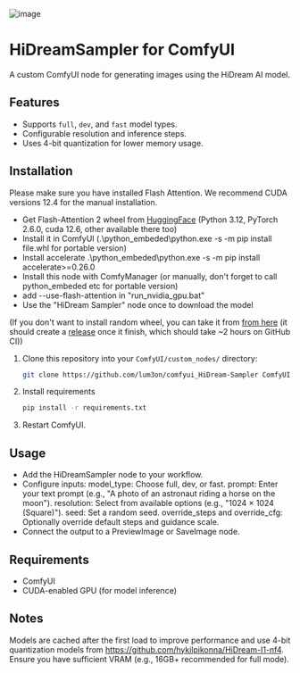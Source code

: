 ![image](https://github.com/user-attachments/assets/3d4e9bee-772b-4c57-84cb-b5a6da30efd5)

# HiDreamSampler for ComfyUI

A custom ComfyUI node for generating images using the HiDream AI model.

## Features
- Supports `full`, `dev`, and `fast` model types.
- Configurable resolution and inference steps.
- Uses 4-bit quantization for lower memory usage.

## Installation
Please make sure you have installed Flash Attention. We recommend CUDA versions 12.4 for the manual installation.

- Get Flash-Attention 2 wheel from [HuggingFace](https://huggingface.co/lldacing/flash-attention-windows-wheel/blob/main/flash_attn-2.7.4%2Bcu126torch2.6.0cxx11abiFALSE-cp312-cp312-win_amd64.whl) (Python 3.12, PyTorch 2.6.0, cuda 12.6, other available there too)
- Install it in ComfyUI (.\python_embeded\python.exe -s -m pip install file.whl for portable version)
- Install accelerate .\python_embeded\python.exe -s -m pip install accelerate>=0.26.0
- Install this node with ComfyManager (or manually, don't forget to call python_embeded etc for portable version)
- add --use-flash-attention in "run_nvidia_gpu.bat"
- Use the "HiDream Sampler" node once to download the model

(If you don't want to install random wheel, you can take it from [from here](https://github.com/Foul-Tarnished/flash-attention/actions) (it should create a [release](https://github.com/Foul-Tarnished/flash-attention/releases) once it finish, which should take ~2 hours on GitHub CI))

1. Clone this repository into your `ComfyUI/custom_nodes/` directory:
   ```bash
   git clone https://github.com/lum3on/comfyui_HiDream-Sampler ComfyUI/custom_nodes/comfui_HiDream-Sampler

2. Install requirements
    ```bash
    pip install -r requirements.txt

3. Restart ComfyUI.

## Usage
- Add the HiDreamSampler node to your workflow.
- Configure inputs:
    model_type: Choose full, dev, or fast.
    prompt: Enter your text prompt (e.g., "A photo of an astronaut riding a horse on the moon").
    resolution: Select from available options (e.g., "1024 × 1024 (Square)").
    seed: Set a random seed.
    override_steps and override_cfg: Optionally override default steps and guidance scale.
- Connect the output to a PreviewImage or SaveImage node.

## Requirements
- ComfyUI
- CUDA-enabled GPU (for model inference)

## Notes
Models are cached after the first load to improve performance and use 4-bit quantization models from https://github.com/hykilpikonna/HiDream-I1-nf4.
Ensure you have sufficient VRAM (e.g., 16GB+ recommended for full mode).

